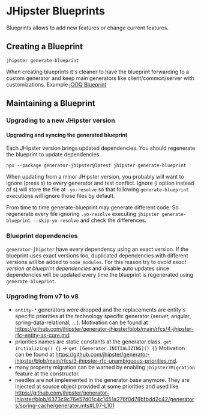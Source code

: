 # JHipster Blueprints

Blueprints allows to add new features or change current features.

## Creating a Blueprint

```
jhipster generate-blueprint
```

When creating blueprints it's cleaner to have the blueprint forwarding to a custom generator and keep main generators like client/common/server with customizations.
Example [jOOQ Blueprint](https://github.com/jhipster/generator-jhipster-jooq/blob/ce48a06a2b031013383db01cc787bbe94aa2c683/generators/server/generator.mjs#L21)

## Maintaining a Blueprint

### Upgrading to a new JHipster version

#### Upgrading and syncing the generated blueprint

Each JHipster version brings updated dependencies.
You should regenerate the blueprint to update dependencies.

```
npx --package generator-jhipster@latest jhipster generate-blueprint
```

When updating from a minor JHipster version, you probably will want to ignore (press s) to every generator and test conflict.
Ignore (i option instead of s) will store the file at `.yo-resolve` so that following `generate-blueprint` executions will ignore those files by default.

From time to time generate-blueprint may generate different code.
So regenerate every file ignoring `.yo-resolve` executing `jhipster generate-blueprint --skip-yo-resolve` and check the differences.

### Blueprint dependencies

`generator-jhipster` have every dependency using an exact version.
If the blueprint uses exact versions too, duplicated dependencies with different versions will be added to `node_modules`.
For this reason try to _avoid exact version at blueprint dependencies_ and disable auto updates since dependencies will be updated every time the blueprint is regenerated using `generate-blueprint`.

### Upgrading from v7 to v8

- `entity-*` generators were dropped and the replacements are entity's specific priorities at the technology specific generator (server, angular, spring-data-relational, ...).
  Motivation can be found at https://github.com/jhipster/generator-jhipster/blob/main/rfcs/4-jhipster-rfc-entity-as-core.md.
- priorities names are static constants at the generator class.
  `get initializing() {}` -> `get [Generator.INITIALIZING]() {}`
  Motivation can be found at https://github.com/jhipster/generator-jhipster/blob/main/rfcs/3-jhipster-rfc-unambiguous-priorities.md.
- many property migration can be warned by enabling `jhipster7Migration` feature at the constructor.
- needles are not implemented in the generator base anymore.
  They are injected at source object provided at some priorities and used like https://github.com/jhipster/generator-jhipster/blob/6373c9c76e57d01c4c1451a276f0d78bfbdd2c42/generators/spring-cache/generator.mts#L97-L101
